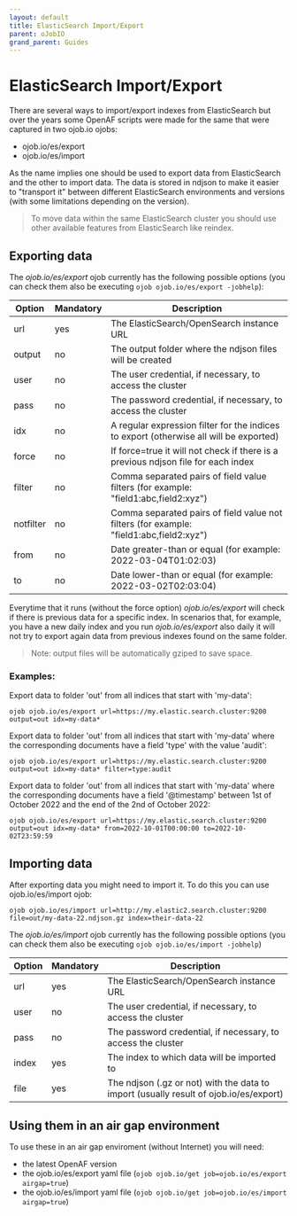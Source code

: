 ```yaml
---
layout: default
title: ElasticSearch Import/Export
parent: oJobIO
grand_parent: Guides
---
```


# ElasticSearch Import/Export

There are several ways to import/export indexes from ElasticSearch but over the years some OpenAF scripts were made for the same that were captured in two ojob.io ojobs:

* ojob.io/es/export
* ojob.io/es/import

As the name implies one should be used to export data from ElasticSearch and the other to import data. The data is stored in ndjson to make it easier to "transport it" between different ElasticSearch environments and versions (with some limitations depending on the version).

> To move data within the same ElasticSearch cluster you should use other available features from ElasticSearch like reindex.

## Exporting data

The _ojob.io/es/export_ ojob currently has the following possible options (you can check them also be executing ````ojob ojob.io/es/export -jobhelp````):

| Option | Mandatory | Description |
|--------|-----------|-------------|
| url | yes | The ElasticSearch/OpenSearch instance URL |
| output | no | The output folder where the ndjson files will be created |
| user | no | The user credential, if necessary, to access the cluster |
| pass | no | The password credential, if necessary, to access the cluster |
| idx | no | A regular expression filter for the indices to export (otherwise all will be exported) |
| force | no | If force=true it will not check if there is a previous ndjson file for each index |
| filter | no | Comma separated pairs of field value filters (for example: "field1:abc,field2:xyz") |
| notfilter | no |Comma separated pairs of field value not filters (for example: "field1:abc,field2:xyz") |
| from | no | Date greater-than or equal (for example: 2022-03-04T01:02:03) |
| to | no | Date lower-than or equal (for example: 2022-03-02T02:03:04) |

Everytime that it runs (without the force option) _ojob.io/es/export_ will check if there is previous data for a specific index. In scenarios that, for example, you have a new daily index and you run _ojob.io/es/export_ also daily it will not try to export again data from previous indexes found on the same folder.

> Note: output files will be automatically gziped to save space.

### Examples:

Export data to folder 'out' from all indices that start with 'my-data':

````
ojob ojob.io/es/export url=https://my.elastic.search.cluster:9200 output=out idx=my-data*
````

Export data to folder 'out' from all indices that start with 'my-data' where the corresponding documents have a field 'type' with the value 'audit':

````
ojob ojob.io/es/export url=https://my.elastic.search.cluster:9200 output=out idx=my-data* filter=type:audit
````

Export data to folder 'out' from all indices that start with 'my-data' where the corresponding documents have a field '@timestamp' between 1st of October 2022 and the end of the 2nd of October 2022:

````
ojob ojob.io/es/export url=https://my.elastic.search.cluster:9200 output=out idx=my-data* from=2022-10-01T00:00:00 to=2022-10-02T23:59:59
````

## Importing data

After exporting data you might need to import it. To do this you can use ojob.io/es/import ojob:

````
ojob ojob.io/es/import url=http://my.elastic2.search.cluster:9200 file=out/my-data-22.ndjson.gz index=their-data-22
````

The _ojob.io/es/import_ ojob currently has the following possible options (you can check them also be executing ````ojob ojob.io/es/import -jobhelp````)

| Option | Mandatory | Description |
|--------|-----------|-------------|
| url | yes | The ElasticSearch/OpenSearch instance URL |
| user | no | The user credential, if necessary, to access the cluster |
| pass | no | The password credential, if necessary, to access the cluster |
| index | yes | The index to which data will be imported to |
| file | yes | The ndjson (.gz or not) with the data to import (usually result of ojob.io/es/export) |

## Using them in an air gap environment

To use these in an air gap enviroment (without Internet) you will need:

* the latest OpenAF version
* the ojob.io/es/export yaml file (````ojob ojob.io/get job=ojob.io/es/export airgap=true````)
* the ojob.io/es/import yaml file (````ojob ojob.io/get job=ojob.io/es/import airgap=true````)